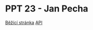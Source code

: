 # PPT 23 - Jan Pecha

[Běžící stránka](https://pechaj.github.io/ppt23_pechaj10/)
[API](https://ppt23-pechaj10.azurewebsites.net/vybaveni)